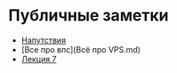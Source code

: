 # Публичные заметки

- [Напутствия](Напутствия.md)
- [Все про впс](Всё про VPS.md)
- [Лекция 7](Лекция%207.md)






